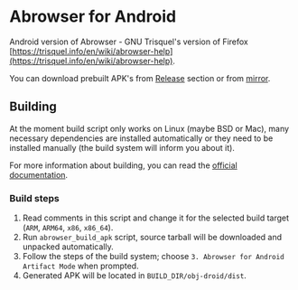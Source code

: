 Abrowser for Android
=====================

Android version of Abrowser - GNU Trisquel's version of Firefox [https://trisquel.info/en/wiki/abrowser-help](https://trisquel.info/en/wiki/abrowser-help).

You can download prebuilt APK's from [Release](https://github.com/proninyaroslav/abrowser-android/releases) section or from [mirror](https://proninyaroslav.ru/ftp/abrowser_android/).

## Building

At the moment build script only works on Linux (maybe BSD or Mac), many necessary dependencies are installed automatically or they need to be installed manually (the build system will inform you about it).

For more information about building, you can read the [official documentation](https://developer.mozilla.org/en-US/docs/Mozilla/Developer_guide/Build_Instructions/Simple_Firefox_for_Android_build).

### Build steps

1. Read comments in this script and change it for the selected build target (`ARM`, `ARM64`, `x86`, `x86_64`).
2. Run `abrowser_build_apk` script, source tarball will be downloaded and unpacked automatically.
3. Follow the steps of the build system; choose `3. Abrowser for Android Artifact Mode` when prompted.
4. Generated APK will be located in `BUILD_DIR/obj-droid/dist`.
